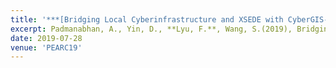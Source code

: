 ```yaml
---
title: '***[Bridging Local Cyberinfrastructure and XSEDE with CyberGIS-Jupyter](https://dl.acm.org/doi/10.1145/3332186.3333257)***'
excerpt: Padmanabhan, A., Yin, D., **Lyu, F.**, Wang, S.(2019), Bridging Local Cyberinfrastructure and XSEDE with CyberGIS-Jupyter. In Proceedings of the Practice and Experience in Advanced Research Computing on Rise of the Machines learning. Association for Computing Machinery, New York, NY, USA, Article 95, 1–3.
date: 2019-07-28
venue: 'PEARC19'
---
```

